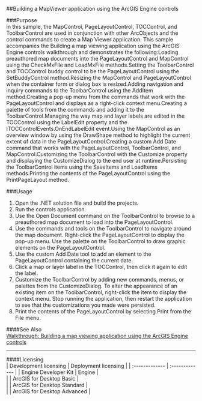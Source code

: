 ##Building a MapViewer application using the ArcGIS Engine controls

###Purpose  
In this sample, the MapControl, PageLayoutControl, TOCControl, and ToolbarControl are used in conjunction with other ArcObjects and the control commands to create a Map Viewer application. This sample accompanies the Building a map viewing application using the ArcGIS Engine controls walkthrough and demonstrates the following:Loading preauthored map documents into the PageLayoutControl and MapControl using the CheckMxFile and LoadMxFile methods.Setting the ToolbarControl and TOCControl buddy control to be the PageLayoutControl using the SetBuddyControl method.Resizing the MapControl and PageLayoutControl when the container form or dialog box is resized.Adding navigation and inquiry commands to the ToolbarControl using the AddItem method.Creating a pop-up menu from the commands that work with the PageLayoutControl and displays as a right-click context menu.Creating a palette of tools from the commands and adding it to the ToolbarControl.Managing the way map and layer labels are edited in the TOCControl using the LabelEdit property and the ITOCControlEvents.OnEndLabelEdit event.Using the MapControl as an overview window by using the DrawShape method to highlight the current extent of data in the PageLayoutControl.Creating a custom Add Date command that works with the PageLayoutControl, ToolbarControl, and MapControl.Customizing the ToolbarControl with the Customize property and displaying the CustomizeDialog to the end user at runtime.Persisting the ToolbarControl items using the SaveItems and LoadItems methods.Printing the contents of the PageLayoutControl using the PrintPageLayout method.   


###Usage
1. Open the .NET solution file and build the projects.  
1. Run the controls application.  
1. Use the Open Document command on the ToolbarControl to browse to a preauthored map document to load into the PageLayoutControl.  
1. Use the commands and tools on the ToolbarControl to navigate around the map document. Right-click the PageLayoutControl to display the pop-up menu. Use the palette on the ToolbarControl to draw graphic elements on the PageLayoutControl.  
1. Use the custom Add Date tool to add an element to the PageLayoutControl containing the current date.  
1. Click a map or layer label in the TOCControl, then click it again to edit the label.  
1. Customize the ToolbarControl by adding new commands, menus, or palettes from the CustomizeDialog. To alter the appearance of an existing item on the ToolbarControl, right-click the item to display the context menu. Stop running the application, then restart the application to see that the customizations you made were persisted.  
1. Print the contents of the PageLayoutControl by selecting Print from the File menu.  







####See Also  
[Walkthrough: Building a map viewing application using the ArcGIS Engine controls](http://desktop.arcgis.com/search/?q=Walkthrough%3A%20Building%20a%20map%20viewing%20application%20using%20the%20ArcGIS%20Engine%20controls&p=0&language=en&product=arcobjects-sdk-dotnet&version=&n=15&collection=help)  


---------------------------------

####Licensing  
| Development licensing | Deployment licensing | 
| :------------- | :------------- | 
| Engine Developer Kit | Engine |  
|  | ArcGIS for Desktop Basic |  
|  | ArcGIS for Desktop Standard |  
|  | ArcGIS for Desktop Advanced |  


